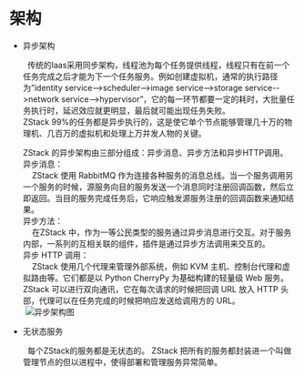 # 架构

- 异步架构

  &nbsp;&nbsp;传统的Iaas采用同步架构，线程池为每个任务提供线程，线程只有在前一个任务完成之后才能为下一个任务服务。例如创建虚拟机，通常的执行路径为”identity service-->scheduler-->image service-->storage service-->network service-->hypervisor”，它的每一环节都要一定的耗时，大批量任务执行时，延迟效应就更明显，最后就可能出现任务失败。<br/>
  ZStack 99%的任务都是异步执行的，这是使它单个节点能够管理几十万的物理机、几百万的虚拟机和处理上万并发人物的关键。<br/>
  
  ZStack 的异步架构由三部分组成：异步消息、异步方法和异步HTTP调用。<br/>
  异步消息：<br/>&nbsp;&nbsp;
  ZStack 使用 RabbitMQ 作为连接各种服务的消息总线。当一个服务调用另一个服务的时候，源服务向目的服务发送一个消息同时注册回调函数，然后立即返回。当目的服务完成任务后，它响应触发源服务注册的回调函数来通知结果。<br/>
  异步方法：<br/>&nbsp;&nbsp;
  在ZStack 中，作为一等公民类型的服务通过异步消息进行交互。对于服务内部，一系列的互相关联的组件，插件是通过异步方法调用来交互的。<br/>
  异步 HTTP 调用：<br/>&nbsp;&nbsp;
  ZStack 使用几个代理来管理外部系统，例如 KVM 主机、控制台代理和虚拟路由等。它们都是以 Python CherryPy 为基础构建的轻量级 Web 服务。ZStack 可以进行双向通讯，它在每次请求的时候把回调 URL 放入 HTTP 头部，代理可以在任务完成的时候把响应发送给调用方的 URL。<br/>
  ![异步架构图](http://zstack.org/images/blogs/scalability/2.png)
- 无状态服务

  &nbsp;&nbsp;每个ZStack的服务都是无状态的。 ZStack 把所有的服务都封装进一个叫做管理节点的但以进程中，使得部署和管理服务异常简单。<br/>

